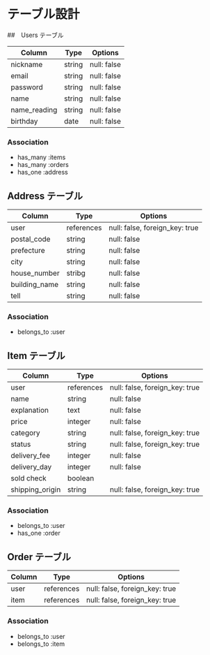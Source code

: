 # テーブル設計

##　Users  テーブル

| Column          | Type      | Options      |
| --------------- | --------- | ------------ |
| nickname        | string    | null: false  |
| email           | string    | null: false  |
| password        | string    | null: false  |
| name            | string    | null: false  |
| name_reading    | string    | null: false  |
| birthday        | date      | null: false  |

### Association

- has_many :items
- has_many :orders
- has_one  :address

## Address  テーブル

| Column          | Type       | Options                         |
| --------------- | -----------| ------------------------------- |
| user            | references | null: false, foreign_key: true  |
| postal_code     | string     | null: false                     |
| prefecture      | string     | null: false                     |
| city            | string     | null: false                     |
| house_number    | stribg     | null: false                     |
| building_name   | string     | null: false                     |
| tell            | string     | null: false                     |

### Association

- belongs_to :user


## Item  テーブル

| Column          | Type       | Options                         |
| --------------- | -----------| ------------------------------- |
| user            | references | null: false, foreign_key: true  |
| name            | string     | null: false                     |
| explanation     | text       | null: false                     |
| price           | integer    | null: false                     |
| category        | string     | null: false, foreign_key: true  |
| status          | string     | null: false, foreign_key: true  |
| delivery_fee    | integer    | null: false                     |
| delivery_day    | integer    | null: false                     |
| sold check      | boolean    |                                 |
| shipping_origin | string     | null: false, foreign_key: true  |

### Association

- belongs_to :user
- has_one   :order


## Order  テーブル

| Column          | Type       | Options                         |
| --------------- | -----------| ------------------------------- |
| user            | references | null: false, foreign_key: true  |
| item            | references | null: false, foreign_key: true  |

### Association

- belongs_to  :user
- belongs_to :item